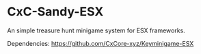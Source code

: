 # CxC-Sandy-ESX
An simple treasure hunt minigame system for ESX frameworks.

Dependencies: https://github.com/CxCore-xyz/Keyminigame-ESX
